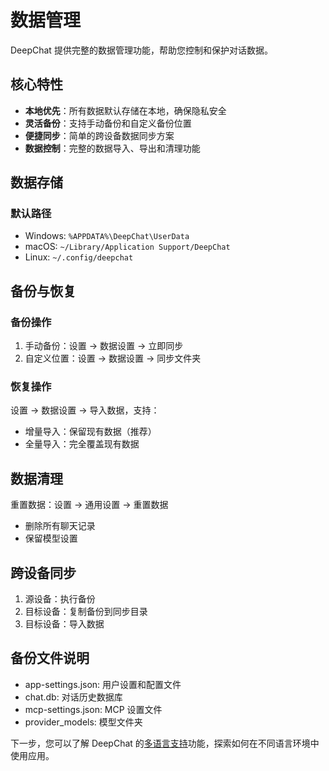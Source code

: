 # 数据管理

DeepChat 提供完整的数据管理功能，帮助您控制和保护对话数据。

## 核心特性

- **本地优先**：所有数据默认存储在本地，确保隐私安全
- **灵活备份**：支持手动备份和自定义备份位置
- **便捷同步**：简单的跨设备数据同步方案
- **数据控制**：完整的数据导入、导出和清理功能

## 数据存储

### 默认路径
- Windows: `%APPDATA%\DeepChat\UserData`
- macOS: `~/Library/Application Support/DeepChat`
- Linux: `~/.config/deepchat`

## 备份与恢复

### 备份操作
1. 手动备份：设置 → 数据设置 → 立即同步
2. 自定义位置：设置 → 数据设置 → 同步文件夹

### 恢复操作
设置 → 数据设置 → 导入数据，支持：
- 增量导入：保留现有数据（推荐）
- 全量导入：完全覆盖现有数据

## 数据清理

重置数据：设置 → 通用设置 → 重置数据
- 删除所有聊天记录
- 保留模型设置

## 跨设备同步

1. 源设备：执行备份
2. 目标设备：复制备份到同步目录
3. 目标设备：导入数据

## 备份文件说明
- app-settings.json: 用户设置和配置文件
- chat.db: 对话历史数据库
- mcp-settings.json: MCP 设置文件
- provider_models: 模型文件夹

下一步，您可以了解 DeepChat 的[多语言支持](./languages.md)功能，探索如何在不同语言环境中使用应用。 